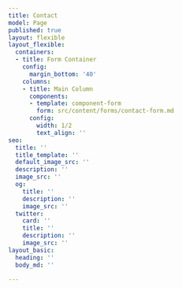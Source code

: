```yaml
---
title: Contact
model: Page
published: true
layout: flexible
layout_flexible:
  containers:
  - title: Form Container
    config:
      margin_bottom: '40'
    columns:
    - title: Main Column
      components:
      - template: component-form
        form: src/content/forms/contact-form.md
      config:
        width: 1/2
        text_align: ''
seo:
  title: ''
  title_template: ''
  default_image_src: ''
  description: ''
  image_src: ''
  og:
    title: ''
    description: ''
    image_src: ''
  twitter:
    card: ''
    title: ''
    description: ''
    image_src: ''
layout_basic:
  heading: ''
  body_md: ''

---
```

